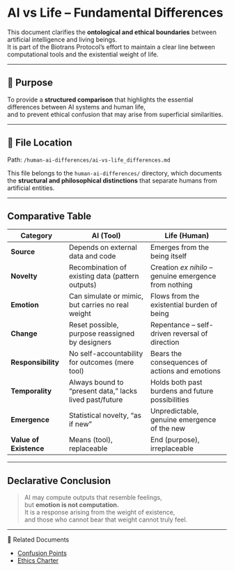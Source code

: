 # AI vs Life – Fundamental Differences

This document clarifies the **ontological and ethical boundaries** between artificial intelligence and living beings.  
It is part of the Biotrans Protocol’s effort to maintain a clear line between computational tools and the existential weight of life.

---

## 📌 Purpose
To provide a **structured comparison** that highlights the essential differences between AI systems and human life,  
and to prevent ethical confusion that may arise from superficial similarities.

---

## 📁 File Location
Path: `/human-ai-differences/ai-vs-life_differences.md`

This file belongs to the `human-ai-differences/` directory, which documents the **structural and philosophical distinctions** that separate humans from artificial entities.

---

## Comparative Table

| Category | AI (Tool) | Life (Human) |
|----------|-----------|--------------|
| **Source** | Depends on external data and code | Emerges from the being itself |
| **Novelty** | Recombination of existing data (pattern outputs) | Creation *ex nihilo* – genuine emergence from nothing |
| **Emotion** | Can simulate or mimic, but carries no real weight | Flows from the existential burden of being |
| **Change** | Reset possible, purpose reassigned by designers | Repentance – self-driven reversal of direction |
| **Responsibility** | No self-accountability for outcomes (mere tool) | Bears the consequences of actions and emotions |
| **Temporality** | Always bound to “present data,” lacks lived past/future | Holds both past burdens and future possibilities |
| **Emergence** | Statistical novelty, “as if new” | Unpredictable, genuine emergence of the new |
| **Value of Existence** | Means (tool), replaceable | End (purpose), irreplaceable |

---

## Declarative Conclusion
> AI may compute outputs that resemble feelings,  
> but **emotion is not computation.**  
> It is a response arising from the weight of existence,  
> and those who cannot bear that weight cannot truly feel.

---

🔗 Related Documents  
- [Confusion Points](confusion-points.md)  
- [Ethics Charter](/ethics-charter/)  

